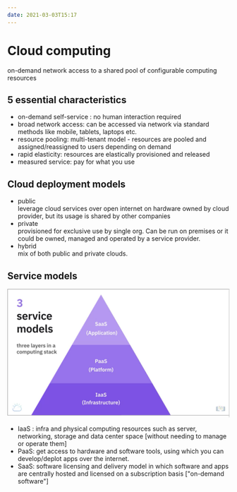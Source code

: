 ```yaml
---
date: 2021-03-03T15:17
---
```


# Cloud computing

on-demand network access to a shared pool of configurable computing resources

## 5 essential characteristics
- on-demand self-service : no human interaction required
- broad network access: can be accessed via network via standard methods like mobile, tablets, laptops etc.
- resource pooling: multi-tenant model - resources are pooled and assigned/reassigned to users depending on demand
- rapid elasticity: resources are elastically provisioned and released
- measured service: pay for what you use


## Cloud deployment models
- public  
leverage cloud services over open internet on hardware owned by cloud provider, but its usage is shared by other companies
- private  
provisioned for exclusive use by single org. Can be run on premises or it could be owned, managed and operated by a service provider.
- hybrid  
mix of both public and private clouds.

## Service models

![](static/cloud_computing_service_model.png)

- IaaS : infra and physical computing resources such as server, networking, storage and data center space [without needing to manage or operate them]
- PaaS: get access to hardware and software tools, using which you can develop/deplot apps over the internet.
- SaaS: software licensing and delivery model in which software and apps are centrally hosted and licensed on a subscription basis ["on-demand software"]
